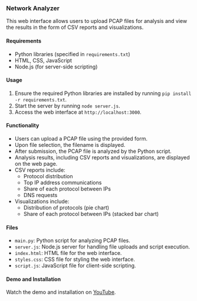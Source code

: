 ### Network Analyzer

This web interface allows users to upload PCAP files for analysis and view the results in the form of CSV reports and visualizations.

#### Requirements
- Python libraries (specified in `requirements.txt`)
- HTML, CSS, JavaScript
- Node.js (for server-side scripting)

#### Usage
1. Ensure the required Python libraries are installed by running `pip install -r requirements.txt`.
2. Start the server by running `node server.js`.
3. Access the web interface at `http://localhost:3000`.

#### Functionality
- Users can upload a PCAP file using the provided form.
- Upon file selection, the filename is displayed.
- After submission, the PCAP file is analyzed by the Python script.
- Analysis results, including CSV reports and visualizations, are displayed on the web page.
- CSV reports include:
  - Protocol distribution
  - Top IP address communications
  - Share of each protocol between IPs
  - DNS requests
- Visualizations include:
  - Distribution of protocols (pie chart)
  - Share of each protocol between IPs (stacked bar chart)

#### Files
- `main.py`: Python script for analyzing PCAP files.
- `server.js`: Node.js server for handling file uploads and script execution.
- `index.html`: HTML file for the web interface.
- `styles.css`: CSS file for styling the web interface.
- `script.js`: JavaScript file for client-side scripting.

#### Demo and Installation
Watch the demo and installation on [YouTube](https://youtu.be/3ZLSvOzc9ns).
